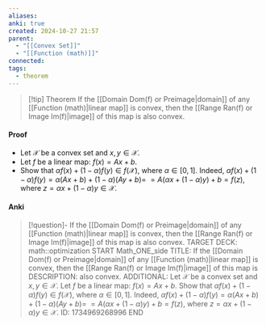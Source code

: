 ```yaml
---
aliases: 
anki: true
created: 2024-10-27 21:57
parent:
  - "[[Convex Set]]"
  - "[[Function (math)]]"
connected: 
tags:
  - theorem
---
```


> [!tip] Theorem
If the [[Domain Dom(f) or Preimage|domain]]  of any [[Function (math)|linear map]]  is convex, then the [[Range Ran(f) or Image Im(f)|image]]  of this map is also convex.

#### Proof
- Let $\mathcal{X}$ be a convex set and $x, y \in \mathcal{X}$.
- Let $f$ be a linear map: $f(x) = A x + b$.
- Show that $\alpha f(x) + (1-\alpha) f(y) \in f(\mathcal{X})$, where $\alpha \in [0, 1]$.
Indeed, $\alpha f(x) + (1-\alpha) f(y) = \alpha (A x + b) + (1-\alpha) (A y + b)=$
$= A (\alpha x + (1-\alpha) y) + b = f(z),$
where $z = \alpha x + (1-\alpha) y \in \mathcal{X}$.

#### Anki
> [!question]- If the [[Domain Dom(f) or Preimage|domain]]  of any [[Function (math)|linear map]]  is convex, then the [[Range Ran(f) or Image Im(f)|image]]  of this map is also convex.
TARGET DECK: math::optimization
START
Math_ONE_side
TITLE: If the [[Domain Dom(f) or Preimage|domain]]  of any [[Function (math)|linear map]]  is convex, then the [[Range Ran(f) or Image Im(f)|image]]  of this map is
DESCRIPTION: also convex.
ADDITIONAL:
Let $\mathcal{X}$ be a convex set and $x, y \in \mathcal{X}$.
Let $f$ be a linear map: $f(x) = A x + b$.
Show that $\alpha f(x) + (1-\alpha) f(y) \in f(\mathcal{X})$, where $\alpha \in [0, 1]$.
Indeed, $\alpha f(x) + (1-\alpha) f(y) = \alpha (A x + b) + (1-\alpha) (A y + b)=$
$= A (\alpha x + (1-\alpha) y) + b = f(z),$
where $z = \alpha x + (1-\alpha) y \in \mathcal{X}$.
ID: 1734969268996
END